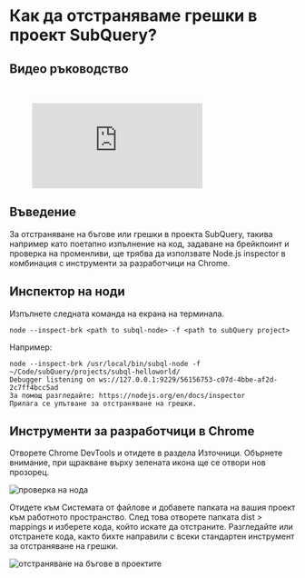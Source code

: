 # Как да отстраняваме грешки в проект SubQuery?

## Видео ръководство

<br/>
<figure class="video_container">
  <iframe src="https://www.youtube.com/embed/6NlaO-YN2q4" frameborder="0" allowfullscreen="true"></iframe>
</figure>

## Въведение

За отстраняване на бъгове или грешки в проекта SubQuery, такива например като поетапно изпълнение на код, задаване на брейкпоинт и проверка на променливи, ще трябва да използвате Node.js inspector в комбинация с инструменти за разработчици на Chrome.

## Инспектор на ноди

Изпълнете следната команда на екрана на терминала.

```shell
node --inspect-brk <path to subql-node> -f <path to subQuery project>
```

Например:
```shell
node --inspect-brk /usr/local/bin/subql-node -f ~/Code/subQuery/projects/subql-helloworld/
Debugger listening on ws://127.0.0.1:9229/56156753-c07d-4bbe-af2d-2c7ff4bcc5ad
За помощ разгледайте: https://nodejs.org/en/docs/inspector
Прилага се упътване за отстраняване на грешки.
```

## Инструменти за разработчици в Chrome

Отворете Chrome DevTools и отидете в раздела Източници. Обърнете внимание, при щракване върху зелената икона ще се отвори нов прозорец.

![проверка на нода](/assets/img/node_inspect.png)

Отидете към Системата от файлове и добавете папката на вашия проект към работното пространство. След това отворете папката dist > mappings и изберете кода, който искате да отстраните. Разгледайте или отстранете кода, както бихте направили с всеки стандартен инструмент за отстраняване на грешки.

![отстраняване на бъгове в проектите](/assets/img/debugging_projects.png)
